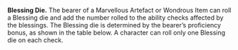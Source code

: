 **Blessing Die.** The bearer of a Marvellous Artefact or Wondrous Item can roll a Blessing die and add the number rolled to the ability checks affected by the blessings. The Blessing die is determined by the bearer’s proficiency bonus, as shown in the table below. A character can roll only one Blessing die on each check.